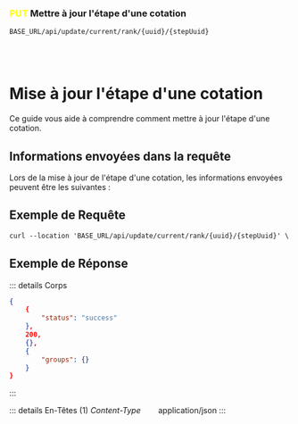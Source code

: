 ### <span style="color:yellow">PUT</span> Mettre à jour l'étape d'une cotation

````
BASE_URL/api/update/current/rank/{uuid}/{stepUuid}
````

<br/> <br/> 

# Mise à jour l'étape d'une cotation
Ce guide vous aide à comprendre comment mettre à jour l'étape d'une cotation.


## Informations envoyées dans la requête

Lors de la mise à jour de l'étape d'une cotation, les informations envoyées peuvent être les suivantes :


## Exemple de Requête

```txt
curl --location 'BASE_URL/api/update/current/rank/{uuid}/{stepUuid}' \'

```


## Exemple de Réponse

::: details Corps  

```json
{
    {
        "status": "success"
    },
    200,
    {},
    {
        "groups": {}
    }
}
```
:::


::: details En-Têtes (1)
 *Content-Type*    &nbsp;&nbsp;&nbsp;&nbsp;&nbsp;&nbsp;     application/json
:::
